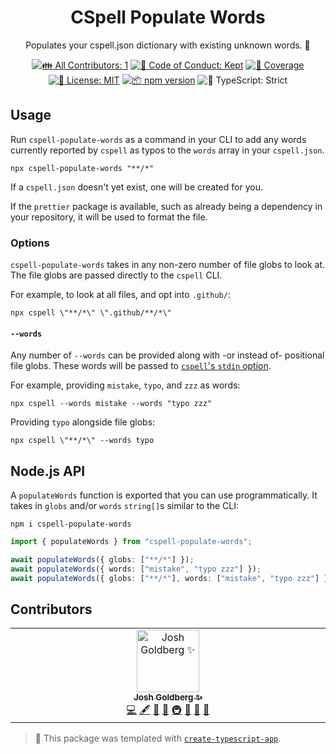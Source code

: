 <h1 align="center">CSpell Populate Words</h1>

<p align="center">Populates your cspell.json dictionary with existing unknown words. 🔖</p>

<p align="center">
	<!-- prettier-ignore-start -->
	<!-- ALL-CONTRIBUTORS-BADGE:START - Do not remove or modify this section -->
	<a href="#contributors" target="_blank"><img alt="👪 All Contributors: 1" src="https://img.shields.io/badge/%F0%9F%91%AA_all_contributors-1-21bb42.svg" /></a>
<!-- ALL-CONTRIBUTORS-BADGE:END -->
	<!-- prettier-ignore-end -->
	<a href="https://github.com/JoshuaKGoldberg/cspell-populate-words/blob/main/.github/CODE_OF_CONDUCT.md" target="_blank"><img alt="🤝 Code of Conduct: Kept" src="https://img.shields.io/badge/%F0%9F%A4%9D_code_of_conduct-kept-21bb42" /></a>
	<a href="https://codecov.io/gh/JoshuaKGoldberg/cspell-populate-words" target="_blank"><img alt="🧪 Coverage" src="https://img.shields.io/codecov/c/github/JoshuaKGoldberg/cspell-populate-words?label=%F0%9F%A7%AA%20coverage" /></a>
	<a href="https://github.com/JoshuaKGoldberg/cspell-populate-words/blob/main/LICENSE.md" target="_blank"><img alt="📝 License: MIT" src="https://img.shields.io/badge/%F0%9F%93%9D_license-MIT-21bb42.svg"></a>
	<a href="http://npmjs.com/package/cspell-populate-words"><img alt="📦 npm version" src="https://img.shields.io/npm/v/cspell-populate-words?color=21bb42&label=%F0%9F%93%A6%20npm" /></a>
	<img alt="💪 TypeScript: Strict" src="https://img.shields.io/badge/%F0%9F%92%AA_typescript-strict-21bb42.svg" />
</p>

## Usage

Run `cspell-populate-words` as a command in your CLI to add any words currently reported by `cspell` as typos to the `words` array in your `cspell.json`.

```shell
npx cspell-populate-words "**/*"
```

If a `cspell.json` doesn't yet exist, one will be created for you.

If the `prettier` package is available, such as already being a dependency in your repository, it will be used to format the file.

### Options

`cspell-populate-words` takes in any non-zero number of file globs to look at.
The file globs are passed directly to the `cspell` CLI.

For example, to look at all files, and opt into `.github/`:

```shell
npx cspell \"**/*\" \".github/**/*\"
```

#### `--words`

Any number of `--words` can be provided along with -or instead of- positional file globs.
These words will be passed to [`cspell`'s `stdin` option](https://cspell.org/docs/getting-started/#options).

For example, providing `mistake`, `typo`, and `zzz` as words:

```shell
npx cspell --words mistake --words "typo zzz"
```

Providing `typo` alongside file globs:

```shell
npx cspell \"**/*\" --words typo
```

## Node.js API

A `populateWords` function is exported that you can use programmatically.
It takes in `globs` and/or `words` `string[]`s similar to the CLI:

```shell
npm i cspell-populate-words
```

```ts
import { populateWords } from "cspell-populate-words";

await populateWords({ globs: ["**/*"] });
await populateWords({ words: ["mistake", "typo zzz"] });
await populateWords({ globs: ["**/*"], words: ["mistake", "typo zzz"] });
```

## Contributors

<!-- spellchecker: disable -->
<!-- ALL-CONTRIBUTORS-LIST:START - Do not remove or modify this section -->
<!-- prettier-ignore-start -->
<!-- markdownlint-disable -->
<table>
  <tbody>
    <tr>
      <td align="center" valign="top" width="14.28%"><a href="http://www.joshuakgoldberg.com/"><img src="https://avatars.githubusercontent.com/u/3335181?v=4?s=100" width="100px;" alt="Josh Goldberg ✨"/><br /><sub><b>Josh Goldberg ✨</b></sub></a><br /><a href="https://github.com/JoshuaKGoldberg/cspell-populate-words/commits?author=JoshuaKGoldberg" title="Code">💻</a> <a href="#content-JoshuaKGoldberg" title="Content">🖋</a> <a href="https://github.com/JoshuaKGoldberg/cspell-populate-words/commits?author=JoshuaKGoldberg" title="Documentation">📖</a> <a href="#ideas-JoshuaKGoldberg" title="Ideas, Planning, & Feedback">🤔</a> <a href="#infra-JoshuaKGoldberg" title="Infrastructure (Hosting, Build-Tools, etc)">🚇</a> <a href="#maintenance-JoshuaKGoldberg" title="Maintenance">🚧</a> <a href="#projectManagement-JoshuaKGoldberg" title="Project Management">📆</a> <a href="#tool-JoshuaKGoldberg" title="Tools">🔧</a></td>
    </tr>
  </tbody>
</table>

<!-- markdownlint-restore -->
<!-- prettier-ignore-end -->

<!-- ALL-CONTRIBUTORS-LIST:END -->
<!-- spellchecker: enable -->

<!-- You can remove this notice if you don't want it 🙂 no worries! -->

> 💙 This package was templated with [`create-typescript-app`](https://github.com/JoshuaKGoldberg/create-typescript-app).
